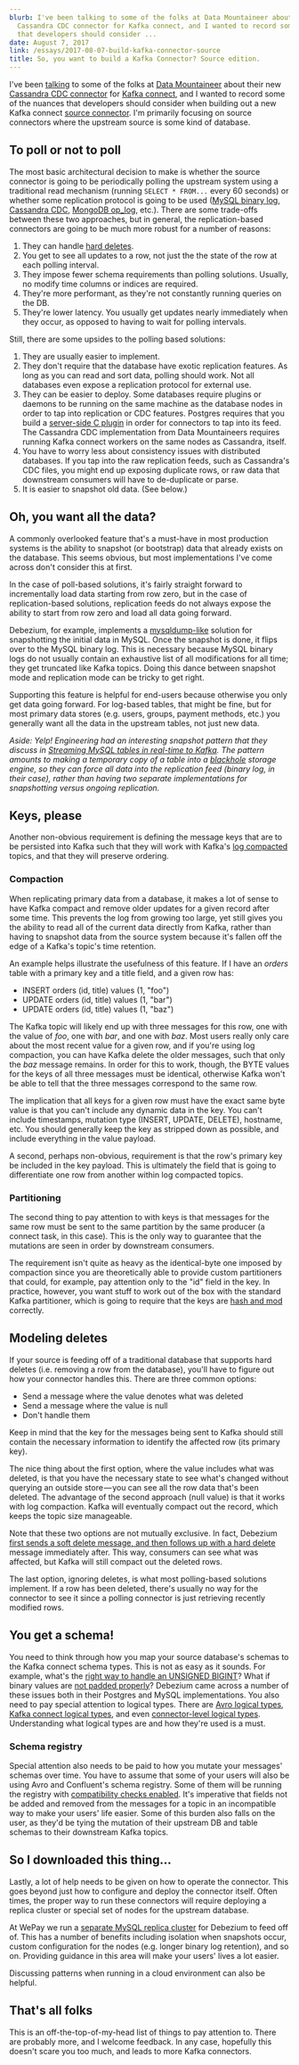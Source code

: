 ```yaml
---
blurb: I've been talking to some of the folks at Data Mountaineer about their new
  Cassandra CDC connector for Kafka connect, and I wanted to record some of the nuances
  that developers should consider ...
date: August 7, 2017
link: /essays/2017-08-07-build-kafka-connector-source
title: So, you want to build a Kafka Connector? Source edition.
---
```


I've been [talking](https://github.com/datamountaineer/stream-reactor/issues/162) to some of the folks at [Data Mountaineer](https://datamountaineer.com/) about their new [Cassandra CDC connector](http://docs.datamountaineer.com/en/latest/cassandra-cdc.html) for [Kafka connect](http://docs.confluent.io/current/connect/intro.html), and I wanted to record some of the nuances that developers should consider when building out a new Kafka connect [source connector](http://docs.confluent.io/3.3.0/connect/javadocs/index.html?org/apache/kafka/connect/source/SourceConnector.html). I'm primarily focusing on source connectors where the upstream source is some kind of database.

## To poll or not to poll

The most basic architectural decision to make is whether the source connector is going to be periodically polling the upstream system using a traditional read mechanism (running `SELECT * FROM...` every 60 seconds) or whether some replication protocol is going to be used ([MySQL binary log](https://dev.mysql.com/doc/refman/5.7/en/binary-log.html), [Cassandra CDC](https://cassandra.apache.org/doc/latest/operating/cdc.html), [MongoDB op_log](https://docs.mongodb.com/manual/core/replica-set-oplog/), etc.). There are some trade-offs between these two approaches, but in general, the replication-based connectors are going to be much more robust for a number of reasons:

1. They can handle [hard deletes](https://www.quora.com/What-is-the-difference-between-soft-delete-and-hard-delete-in-SQL-Informatica-power-center-and-Informatica-cloud).
2. You get to see all updates to a row, not just the the state of the row at each polling interval.
3. They impose fewer schema requirements than polling solutions. Usually, no modify time columns or indices are required.
4. They're more performant, as they're not constantly running queries on the DB.
5. They're lower latency. You usually get updates nearly immediately when they occur, as opposed to having to wait for polling intervals.

Still, there are some upsides to the polling based solutions:

1. They are usually easier to implement.
2. They don't require that the database have exotic replication features. As long as you can read and sort data, polling should work. Not all databases even expose a replication protocol for external use.
3. They can be easier to deploy. Some databases require plugins or daemons to be running on the same machine as the database nodes in order to tap into replication or CDC features. Postgres requires that you build a [server-side C plugin](http://debezium.io/docs/connectors/postgresql/#output-plugin) in order for connectors to tap into its feed. The Cassandra CDC implementation from Data Mountaineers requires running Kafka connect workers on the same nodes as Cassandra, itself.
4. You have to worry less about consistency issues with distributed databases. If you tap into the raw replication feeds, such as Cassandra's CDC files, you might end up exposing duplicate rows, or raw data that downstream consumers will have to de-duplicate or parse.
5. It is easier to snapshot old data. (See below.)

## Oh, you want all the data?

A commonly overlooked feature that's a must-have in most production systems is the ability to snapshot (or bootstrap) data that already exists on the database. This seems obvious, but most implementations I've come across don't consider this at first.

In the case of poll-based solutions, it's fairly straight forward to incrementally load data starting from row zero, but in the case of replication-based solutions, replication feeds do not always expose the ability to start from row zero and load all data going forward.

Debezium, for example, implements a [mysqldump-like](https://issues.jboss.org/browse/DBZ-31) solution for snapshotting the initial data in MySQL. Once the snapshot is done, it flips over to the MySQL binary log. This is necessary because MySQL binary logs do not usually contain an exhaustive list of all modifications for all time; they get truncated like Kafka topics. Doing this dance between snapshot mode and replication mode can be tricky to get right.

Supporting this feature is helpful for end-users because otherwise you only get data going forward. For log-based tables, that might be fine, but for most primary data stores (e.g. users, groups, payment methods, etc.) you generally want all the data in the upstream tables, not just new data.

*Aside: Yelp! Engineering had an interesting snapshot pattern that they discuss in [Streaming MySQL tables in real-time to Kafka](https://engineeringblog.yelp.com/2016/08/streaming-mysql-tables-in-real-time-to-kafka.html). The pattern amounts to making a temporary copy of a table into a [blackhole](https://dev.mysql.com/doc/refman/5.7/en/blackhole-storage-engine.html) storage engine, so they can force all data into the replication feed (binary log, in their case), rather than having two separate implementations for snapshotting versus ongoing replication.*

## Keys, please

Another non-obvious requirement is defining the message keys that are to be persisted into Kafka such that they will work with Kafka's [log compacted](https://kafka.apache.org/documentation/#compaction) topics, and that they will preserve ordering.

### Compaction

When replicating primary data from a database, it makes a lot of sense to have Kafka compact and remove older updates for a given record after some time. This prevents the log from growing too large, yet still gives you the ability to read all of the current data directly from Kafka, rather than having to snapshot data from the source system because it's fallen off the edge of a Kafka's topic's time retention.

An example helps illustrate the usefulness of this feature. If I have an *orders* table with a primary key and a title field, and a given row has:

* INSERT orders (id, title) values (1, "foo")
* UPDATE orders (id, title) values (1, "bar")
* UPDATE orders (id, title) values (1, "baz")

The Kafka topic will likely end up with three messages for this row, one with the value of *foo*, one with *bar*, and one with *baz*. Most users really only care about the most recent value for a given row, and if you're using log compaction, you can have Kafka delete the older messages, such that only the *baz* message remains. In order for this to work, though, the BYTE values for the keys of all three messages must be identical, otherwise Kafka won't be able to tell that the three messages correspond to the same row.

The implication that all keys for a given row must have the exact same byte value is that you can't include any dynamic data in the key. You can't include timestamps, mutation type (INSERT, UPDATE, DELETE), hostname, etc. You should generally keep the key as stripped down as possible, and include everything in the value payload.

A second, perhaps non-obvious, requirement is that the row's primary key be included in the key payload. This is ultimately the field that is going to differentiate one row from another within log compacted topics.

### Partitioning

The second thing to pay attention to with keys is that messages for the same row must be sent to the same partition by the same producer (a connect task, in this case). This is the only way to guarantee that the mutations are seen in order by downstream consumers.

The requirement isn't quite as heavy as the identical-byte one imposed by compaction since you are theoretically able to provide custom partitioners that could, for example, pay attention only to the "id" field in the key. In practice, however, you want stuff to work out of the box with the standard Kafka partitioner, which is going to require that the keys are [hash and mod](https://github.com/apache/kafka/blob/trunk/clients/src/main/java/org/apache/kafka/clients/producer/internals/DefaultPartitioner.java#L69) correctly.

## Modeling deletes

If your source is feeding off of a traditional database that supports hard deletes (i.e. removing a row from the database), you'll have to figure out how your connector handles this. There are three common options:

* Send a message where the value denotes what was deleted
* Send a message where the value is null
* Don't handle them

Keep in mind that the key for the messages being sent to Kafka should still contain the necessary information to identify the affected row (its primary key).

The nice thing about the first option, where the value includes what was deleted, is that you have the necessary state to see what's changed without querying an outside store — you can see all the row data that's been deleted. The advantage of the second approach (null value) is that it works with log compaction. Kafka will eventually compact out the record, which keeps the topic size manageable.

Note that these two options are not mutually exclusive. In fact, Debezium [first sends a soft delete message, and then follows up with a hard delete](https://issues.jboss.org/browse/DBZ-45) message immediately after. This way, consumers can see what was affected, but Kafka will still compact out the deleted rows.

The last option, ignoring deletes, is what most polling-based solutions implement. If a row has been deleted, there's usually no way for the connector to see it since a polling connector is just retrieving recently modified rows.

## You get a schema!

You need to think through how you map your source database's schemas to the Kafka connect schema types. This is not as easy as it sounds. For example, what's the [right way to handle an UNSIGNED BIGINT](https://issues.jboss.org/browse/DBZ-228)? What if binary values are [not padded properly](https://issues.jboss.org/browse/DBZ-254)? Debezium came across a number of these issues both in their Postgres and MySQL implementations. You also need to pay special attention to logical types. There are [Avro logical types](https://avro.apache.org/docs/1.8.0/spec.html#Logical+Types), [Kafka connect logical types](https://issues.apache.org/jira/browse/KAFKA-2476), and even [connector-level logical types](http://debezium.io/docs/connectors/mysql/#data-types). Understanding what logical types are and how they're used is a must.

### Schema registry

Special attention also needs to be paid to how you mutate your messages' schemas over time. You have to assume that some of your users will also be using Avro and Confluent's schema registry. Some of them will be running the registry with [compatibility checks enabled](http://docs.confluent.io/current/schema-registry/docs/api.html#id1). It's imperative that fields not be added and removed from the messages for a topic in an incompatible way to make your users' life easier. Some of this burden also falls on the user, as they'd be tying the mutation of their upstream DB and table schemas to their downstream Kafka topics.

## So I downloaded this thing…

Lastly, a lot of help needs to be given on how to operate the connector. This goes beyond just how to configure and deploy the connector itself. Often times, the proper way to run these connectors will require deploying a replica cluster or special set of nodes for the upstream database.

At WePay we run a [separate MySQL replica cluster](https://wecode.wepay.com/posts/streaming-databases-in-realtime-with-mysql-debezium-kafka#architecture) for Debezium to feed off of. This has a number of benefits including isolation when snapshots occur, custom configuration for the nodes (e.g. longer binary log retention), and so on. Providing guidance in this area will make your users' lives a lot easier.

Discussing patterns when running in a cloud environment can also be helpful.

## That's all folks

This is an off-the-top-of-my-head list of things to pay attention to. There are probably more, and I welcome feedback. In any case, hopefully this doesn't scare you too much, and leads to more Kafka connectors.